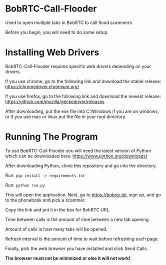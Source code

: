 # BobRTC-Call-Flooder
Used to open multiple tabs in BobRTC to call flood scammers.


Before you begin, you will need to do some setup.


# Installing Web Drivers

BobRTC-Call-Flooder requires specific web drivers depending on your drivers. 

If you use chrome, go to the following link and download the stable release: https://chromedriver.chromium.org/

If you use firefox, go to the following link and download the newest release: https://github.com/mozilla/geckodriver/releases

After downloading, put the exe file into C:\Windows if you are on windows, or if you use mac or linux put the file in your root directory.


# Running The Program

To use BobRTC-Call-Flooder you will need the latest version of Python which can be downloaded here: https://www.python.org/downloads/

After downloading Python, clone this repository and go into the directory.

Run: `pip install -r requirements.txt`

Run: `python run.py`

This will open the application. Next, go to https://bobrtc.tel, sign up, and go to the phonebook and pick a scammer.

Copy the link and put it in the box for BobRTC URL. 

Time between calls is the amount of time between a new tab opening.

Amount of calls is how many tabs will be opened.

Refresh interval is the amount of time to wait before refreshing each page.

Finally, pick the web browser you have installed and click Send Calls.

**The browser must not be minimized or else it will not work!**
